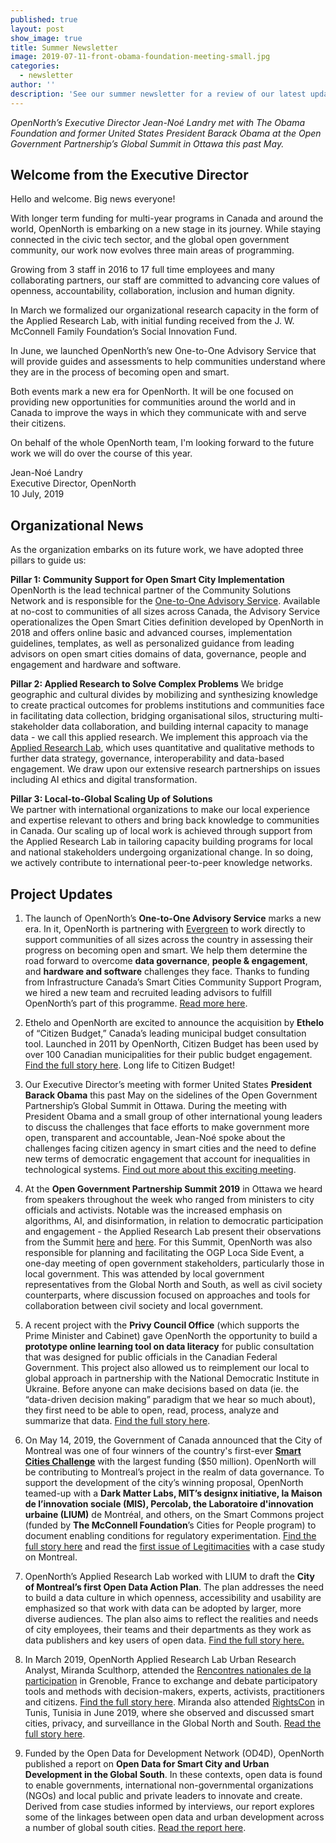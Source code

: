 ```yaml
---
published: true
layout: post
show_image: true
title: Summer Newsletter
image: 2019-07-11-front-obama-foundation-meeting-small.jpg
categories:
  - newsletter
author: ''
description: 'See our summer newsletter for a review of our latest updates'
---
```

_OpenNorth’s Executive Director Jean-Noé Landry met with The Obama Foundation and former United States President Barack Obama at the Open Government Partnership’s Global Summit in Ottawa this past May._

## Welcome from the Executive Director

Hello and welcome. Big news everyone! 

With longer term funding for multi-year programs in Canada and around the world, OpenNorth is embarking on a new stage in its journey. While staying connected in the civic tech sector, and the global open government community, our work now evolves three main areas of programming. 

Growing from 3 staff in 2016 to 17 full time employees and many collaborating partners, our staff are committed to advancing core values of openness, accountability, collaboration, inclusion and human dignity. 

In March we formalized our organizational research capacity in the form of the Applied Research Lab, with initial funding received from the J. W. McConnell Family Foundation’s Social Innovation Fund.

In June, we launched OpenNorth’s new One-to-One Advisory Service that will provide guides and assessments to help communities understand where they are in the process of becoming open and smart.

Both events mark a new era for OpenNorth. It will be one focused on providing new opportunities for communities around the world and in Canada to improve the ways in which they communicate with and serve their citizens.

On behalf of the whole OpenNorth team, I'm looking forward to the future work we will do over the course of this year.

Jean-Noé Landry  
Executive Director, OpenNorth  
10 July, 2019

## Organizational News

As the organization embarks on its future work, we have adopted three pillars to guide us:

**Pillar 1: Community Support for Open Smart City Implementation**
OpenNorth is the lead technical partner of the Community Solutions Network and is responsible for the [One-to-One Advisory Service](https://www.opennorth.ca/one-to-one-advisory-service/). Available at no-cost to communities of all sizes across Canada, the Advisory Service operationalizes the Open Smart Cities definition developed by OpenNorth in 2018 and offers online basic and advanced courses, implementation guidelines, templates, as well as personalized guidance from leading advisors on open smart cities domains of data, governance, people and engagement and hardware and software.

**Pillar 2: Applied Research to Solve Complex Problems**
We bridge geographic and cultural divides by mobilizing and synthesizing knowledge to create practical outcomes for problems institutions and communities face in facilitating data collection, bridging organisational silos, structuring multi-stakeholder data collaboration, and building internal capacity to manage data - we call this applied research. We implement this approach via the [Applied Research Lab](https://www.opennorth.ca/applied-research-lab/), which uses quantitative and qualitative methods to further data strategy, governance, interoperability and data-based engagement. We draw upon our extensive research partnerships on issues including AI ethics and digital transformation.


**Pillar 3: Local-to-Global Scaling Up of Solutions**        
We partner with international organizations to make our local experience and expertise relevant to others and bring back knowledge to communities in Canada. Our scaling up of local work is achieved through support from the Applied Research Lab in tailoring capacity building programs for local and national stakeholders undergoing organizational change. In so doing, we actively contribute to international peer-to-peer knowledge networks.

## Project Updates

1. The launch of OpenNorth’s **One-to-One Advisory Service** marks a new era. In it, OpenNorth is partnering with [Evergreen](https://www.evergreen.ca/about/) to work directly to support communities of all sizes across the country in assessing their progress on becoming open and smart. We help them determine the road forward to overcome **data governance**, **people & engagement**, and **hardware and software** challenges they face. Thanks to funding from Infrastructure Canada’s Smart Cities Community Support Program, we hired a new team and recruited leading advisors to fulfill OpenNorth’s part of this programme. [Read more here](https://www.opennorth.ca/one-to-one-advisory-service/).

2. Ethelo and OpenNorth are excited to announce the acquisition by **Ethelo** of “Citizen Budget,” Canada’s leading municipal budget consultation tool. Launched in 2011 by OpenNorth, Citizen Budget has been used by over 100 Canadian municipalities for their public budget engagement. [Find the full story here](https://www.opennorth.ca/2019/05/15/press-release-citizen-budget). Long life to Citizen Budget! 

3. Our Executive Director’s meeting with former United States **President Barack Obama** this past May on the sidelines of the Open Government Partnership’s Global Summit in Ottawa. During the meeting with President Obama and a small group of other international young leaders to discuss the challenges that face efforts to make government more open, transparent and accountable, Jean-Noé spoke about the challenges facing citizen agency in smart cities and the need to define new terms of democratic engagement that account for inequalities in technological systems. [Find out more about this exciting meeting](https://www.obama.org/updates/president-obama-roundtable-ottawa/).

4. At the **Open Government Partnership Summit 2019** in Ottawa we heard from speakers throughout the week who ranged from ministers to city officials and activists. Notable was the increased emphasis on algorithms, AI, and disinformation, in relation to democratic participation and engagement - the Applied Research Lab present their observations from the Summit [here](https://www.opennorth.ca/2019/06/10/two-stories-of-open-government-from-s-o-paulo-and-santiago-what-we-learned-about-local-inclusion) and [here](https://www.opennorth.ca/2019/06/07/reflections-on-the-open-government-partnership-summit-let-s-talk-about-literacy). For this Summit, OpenNorth was also responsible for planning and facilitating the OGP Loca Side Event, a one-day meeting of open government stakeholders, particularly those in local government. This was attended by local government representatives from the Global North and South, as well as civil society counterparts, where discussion focused on approaches and tools for collaboration between civil society and local government.

5. A recent project with the **Privy Council Office** (which supports the Prime Minister and Cabinet) gave OpenNorth the opportunity to build a **prototype online learning tool on data literacy** for public consultation that was designed for public officials in the Canadian Federal Government. This project also allowed us to reimplement our local to global approach in partnership with the National Democratic Institute in Ukraine. Before anyone can make decisions based on data (ie. the “data-driven decision making” paradigm that we hear so much about), they first need to be able to open, read, process, analyze and summarize that data. [Find the full story here](https://www.opennorth.ca/2019/06/03/what-we-re-up-to-data-literacy-and-public-consultations).

6. On May 14, 2019, the Government of Canada announced that the City of Montreal was one of four winners of the country's first-ever **[Smart Cities Challenge](https://www.infrastructure.gc.ca/cities-villes/winners-ann-gagnants-eng.html)** with the largest funding ($50 million). OpenNorth will be contributing to Montreal’s project in the realm of data governance. To support the development of the city’s winning proposal, OpenNorth teamed-up with a **Dark Matter Labs, MIT’s designx initiative, la Maison de l’innovation sociale (MIS), Percolab, the Laboratoire d'innovation urbaine (LIUM)** de Montréal, and others, on the Smart Commons project (funded by **The McConnell Foundation**’s Cities for People program) to document enabling conditions for regulatory experimentation. [Find the full story here](https://www.newswire.ca/news-releases/the-government-of-canada-announces-winners-of-the-smart-cities-challenge-859468435.html) and read the [first issue of Legitimacities](https://mcconnellfoundation.ca/report/legitimacities/) with a case study on Montreal.

7. OpenNorth’s Applied Research Lab worked with LIUM to draft the **City of Montreal’s first Open Data Action Plan**. The plan addresses the need to build a data culture in which openness, accessibility and usability are emphasized so that work with data can be adopted by larger, more diverse audiences. The plan also aims to reflect the realities and needs of city employees, their teams and their departments as they work as data publishers and key users of open data. [Find the full story here.](https://www.opennorth.ca/2019/04/29/open-discussions-on-open-data-at-the-city-of-montreal)

8. In March 2019, OpenNorth Applied Research Lab Urban Research Analyst, Miranda Sculthorp, attended the [Rencontres nationales de la participation](https://www.rencontres-participation.fr/page/64926-accueil) in Grenoble, France to exchange and debate participatory tools and methods with decision-makers, experts, activists, practitioners and citizens. [Find the full story here](https://www.opennorth.ca/2019/04/02/what-we-re-up-to-debates-and-exchanges-on-public-participation-in-france). Miranda also attended [RightsCon](https://www.rightscon.org/) in Tunis, Tunisia in June 2019, where she observed and discussed smart cities, privacy, and surveillance in the Global North and South. [Read the full story here](https://www.opennorth.ca/2019/07/02/reporting-on-smart-city-discourse-from-rightscon-2019).

9. Funded by the Open Data for Development Network (OD4D), OpenNorth published a report on **Open Data for Smart City and Urban Development in the Global South**. In these contexts, open data is found to enable governments, international non-governmental organizations (NGOs) and local public and private leaders to innovate and create. Derived from case studies informed by interviews, our report explores some of the linkages between open data and urban development across a number of global south cities. [Read the report here](https://drive.google.com/file/d/1O1qjuDAOnW_Hasb6S9ei84Qe1v-zam4i/view).






